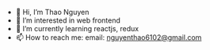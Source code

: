 - 👋 Hi, I’m Thao Nguyen
- 👀 I’m interested in web frontend
- 🌱 I’m currently learning reactjs, redux
- 📫 How to reach me: email: nguyenthao6102@gmail.com

<!---
thaoxinhtrai77/thaoxinhtrai77 is a ✨ special ✨ repository because its `README.md` (this file) appears on your GitHub profile.
You can click the Preview link to take a look at your changes.
--->
